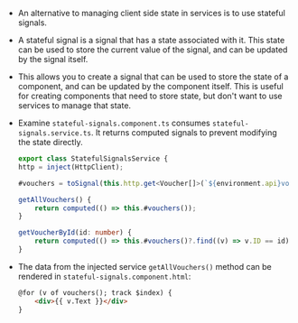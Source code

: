 - An alternative to managing client side state in services is to use stateful signals. 

- A stateful signal is a signal that has a state associated with it. This state can be used to store the current value of the signal, and can be updated by the signal itself. 

- This allows you to create a signal that can be used to store the state of a component, and can be updated by the component itself. This is useful for creating components that need to store state, but don't want to use services to manage that state.

- Examine `stateful-signals.component.ts` consumes `stateful-signals.service.ts`. It returns computed signals to prevent modifying the state directly.

    ```typescript
    export class StatefulSignalsService {
    http = inject(HttpClient);

    #vouchers = toSignal(this.http.get<Voucher[]>(`${environment.api}vouchers`));

    getAllVouchers() {
        return computed(() => this.#vouchers());
    }

    getVoucherById(id: number) {
        return computed(() => this.#vouchers()?.find((v) => v.ID == id));
    }
    ```

- The data from the injected service `getAllVouchers()` method can be rendered in `stateful-signals.component.html`:

    ```html
    @for (v of vouchers(); track $index) {
        <div>{{ v.Text }}</div>
    }
    ```